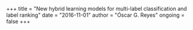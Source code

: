 +++
title = "New hybrid learning models for multi-label classification and label ranking"
date = "2016-11-01"
author = "Óscar G. Reyes"
ongoing = false
+++

